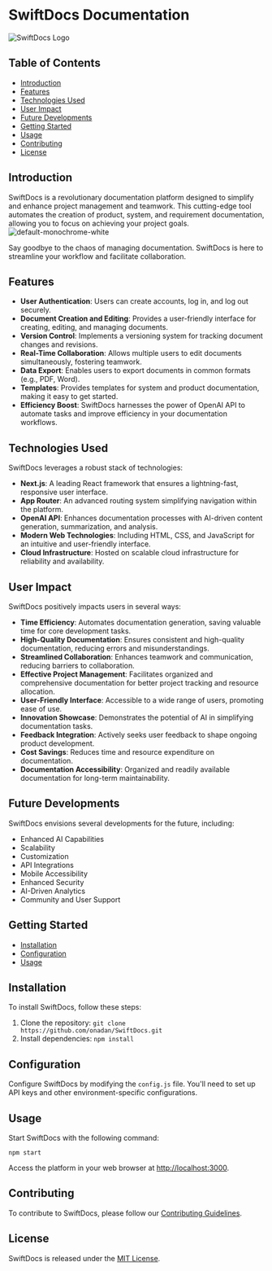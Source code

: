 # SwiftDocs Documentation

![SwiftDocs Logo](https://github.com/onadan/SwiftDocs/assets/44163985/f7f18565-3cd9-4405-a40c-553e89aa5aea)

## Table of Contents

- [Introduction](#introduction)
- [Features](#features)
- [Technologies Used](#technologies-used)
- [User Impact](#user-impact)
- [Future Developments](#future-developments)
- [Getting Started](#getting-started)
- [Usage](#usage)
- [Contributing](#contributing)
- [License](#license)

## Introduction

SwiftDocs is a revolutionary documentation platform designed to simplify and enhance project management and teamwork. This cutting-edge tool automates the creation of product, system, and requirement documentation, allowing you to focus on achieving your project goals.
![default-monochrome-white](https://github.com/onadan/SwiftDocs/assets/44163985/3ffca912-e79e-402b-8928-6154a4eda4e3)

Say goodbye to the chaos of managing documentation. SwiftDocs is here to streamline your workflow and facilitate collaboration.

## Features

- **User Authentication**: Users can create accounts, log in, and log out securely.
- **Document Creation and Editing**: Provides a user-friendly interface for creating, editing, and managing documents.
- **Version Control**: Implements a versioning system for tracking document changes and revisions.
- **Real-Time Collaboration**: Allows multiple users to edit documents simultaneously, fostering teamwork.
- **Data Export**: Enables users to export documents in common formats (e.g., PDF, Word).
- **Templates**: Provides templates for system and product documentation, making it easy to get started.
- **Efficiency Boost**: SwiftDocs harnesses the power of OpenAI API to automate tasks and improve efficiency in your documentation workflows.

## Technologies Used

SwiftDocs leverages a robust stack of technologies:

- **Next.js**: A leading React framework that ensures a lightning-fast, responsive user interface.
- **App Router**: An advanced routing system simplifying navigation within the platform.
- **OpenAI API**: Enhances documentation processes with AI-driven content generation, summarization, and analysis.
- **Modern Web Technologies**: Including HTML, CSS, and JavaScript for an intuitive and user-friendly interface.
- **Cloud Infrastructure**: Hosted on scalable cloud infrastructure for reliability and availability.

## User Impact

SwiftDocs positively impacts users in several ways:

- **Time Efficiency**: Automates documentation generation, saving valuable time for core development tasks.
- **High-Quality Documentation**: Ensures consistent and high-quality documentation, reducing errors and misunderstandings.
- **Streamlined Collaboration**: Enhances teamwork and communication, reducing barriers to collaboration.
- **Effective Project Management**: Facilitates organized and comprehensive documentation for better project tracking and resource allocation.
- **User-Friendly Interface**: Accessible to a wide range of users, promoting ease of use.
- **Innovation Showcase**: Demonstrates the potential of AI in simplifying documentation tasks.
- **Feedback Integration**: Actively seeks user feedback to shape ongoing product development.
- **Cost Savings**: Reduces time and resource expenditure on documentation.
- **Documentation Accessibility**: Organized and readily available documentation for long-term maintainability.

## Future Developments

SwiftDocs envisions several developments for the future, including:

- Enhanced AI Capabilities
- Scalability
- Customization
- API Integrations
- Mobile Accessibility
- Enhanced Security
- AI-Driven Analytics
- Community and User Support

## Getting Started

- [Installation](#installation)
- [Configuration](#configuration)
- [Usage](#usage)

## Installation

To install SwiftDocs, follow these steps:

1. Clone the repository: `git clone https://github.com/onadan/SwiftDocs.git`
2. Install dependencies: `npm install`

## Configuration

Configure SwiftDocs by modifying the `config.js` file. You'll need to set up API keys and other environment-specific configurations.

## Usage

Start SwiftDocs with the following command:

```
npm start
```

Access the platform in your web browser at [http://localhost:3000](http://localhost:3000).

## Contributing

To contribute to SwiftDocs, please follow our [Contributing Guidelines](CONTRIBUTING.md).

## License

SwiftDocs is released under the [MIT License](LICENSE).
